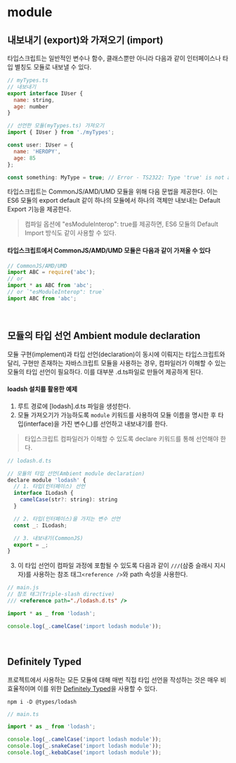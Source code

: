 # module

## 내보내기 (export)와 가져오기 (import)
타입스크립트는 일반적인 변수나 함수, 클래스뿐만 아니라 다음과 같이 인터페이스나 타입 별칭도 모듈로 내보낼 수 있다.

```js
// myTypes.ts
// 내보내기
export interface IUser {
  name: string,
  age: number
}
```

```js
// 선언한 모듈(myTypes.ts) 가져오기
import { IUser } from './myTypes';

const user: IUser = {
  name: 'HEROPY',
  age: 85
};

const something: MyType = true; // Error - TS2322: Type 'true' is not assignable to type 'MyType'.
```
타입스크립트는 CommonJS/AMD/UMD 모듈을 위해 다음 문법을 제공한다. 이는 ES6 모듈의 export default 같이 하나의 모듈에서 하나의 객체만 내보내는 Default Export 기능을 제공한다.

> 컴파일 옵션에 "esModuleInterop": true를 제공하면, ES6 모듈의 Default Import 방식도 같이 사용할 수 있다.

#### 타입스크립트에서 CommonJS/AMD/UMD 모듈은 다음과 같이 가져올 수 있다
```js
// CommonJS/AMD/UMD
import ABC = require('abc');
// or
import * as ABC from 'abc';
// or `"esModuleInterop": true`
import ABC from 'abc';
```

<br/>

## 모듈의 타입 선언 Ambient module declaration
모듈 구현(implement)과 타입 선언(declaration)이 동시에 이뤄지는 타입스크립트와 달리, 구현만 존재하는 자바스크립트 모듈을 사용하는 경우, 컴파일러가 이해할 수 있는 모듈의 타입 선언이 필요하다. 이를 대부분 .d.ts파일로 만들어 제공하게 된다.

#### loadsh 설치를 활용한 예제
1. 루트 경로에 [lodash].d.ts 파일을 생성한다.
2. 모듈 가져오기가 가능하도록 `module` 키워드를 사용하여 모듈 이름을 명시한 후 타입(interface)을 가진 변수(_)를 선언하고 내보내기를 한다.

> 타입스크립트 컴파일러가 이해할 수 있도록 declare 키워드를 통해 선언해야 한다.

```js
// lodash.d.ts

// 모듈의 타입 선언(Ambient module declaration)
declare module 'lodash' {
  // 1. 타입(인터페이스) 선언
  interface ILodash {
    camelCase(str?: string): string
  }

  // 2. 타입(인터페이스)을 가지는 변수 선언
  const _: ILodash;

  // 3. 내보내기(CommonJS)
  export = _;
}
```

3. 이 타입 선언이 컴파일 과정에 포함될 수 있도록 다음과 같이 `///`(삼중 슬래시 지시자)를 사용하는 참조 태그`<reference />`와 path 속성을 사용한다.


```js
// main.js
// 참조 태그(Triple-slash directive)
/// <reference path="./lodash.d.ts" />

import * as _ from 'lodash';

console.log(_.camelCase('import lodash module'));
```

<br/>

## Definitely Typed

프로젝트에서 사용하는 모든 모듈에 대해 매번 직접 타입 선언을 작성하는 것은 매우 비효율적이며 이를 위한 [Definitely Typed](https://github.com/DefinitelyTyped/DefinitelyTyped)을 사용할 수 있다.

```shell
npm i -D @types/lodash
```

```js
// main.ts

import * as _ from 'lodash';

console.log(_.camelCase('import lodash module'));
console.log(_.snakeCase('import lodash module'));
console.log(_.kebabCase('import lodash module'));
```

